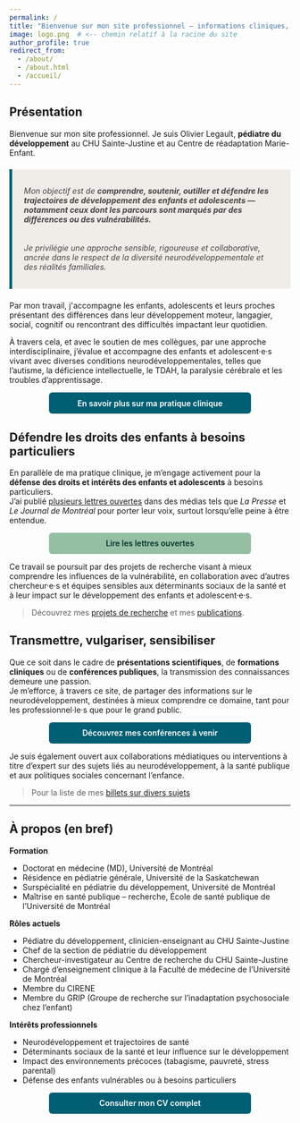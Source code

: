 ```yaml
---
permalink: /
title: "Bienvenue sur mon site professionnel — informations cliniques, profils et ressources"
image: logo.png  # <-- chemin relatif à la racine du site
author_profile: true
redirect_from: 
  - /about/
  - /about.html
  - /accueil/
---
```


<style>
  .btn {
    display: inline-block;
    padding: 0.75em 1.5em;
    border-radius: 6px;
    font-weight: 600;
    text-decoration: none;
    transition: background-color 0.3s, color 0.3s;
    font-family: inherit;
  }
  .btn-primary {
    background-color: #005f73;
    color: #fff;
  }
  .btn-primary:hover {
    background-color: #003d4a;
    color: #fff;
  }
  .btn-secondary {
    background-color: #94bfa3;
    color: #00332b;
  }
  .btn-secondary:hover {
    background-color: #78967d;
    color: #fff;
  }

  .btn-full {
  display: block;
  width: 100%;
  max-width: 320px;
  margin: 1em auto;
  text-align: center;
  }

  @media (max-width: 500px) {
  .btn-full {
    max-width: 90%;
  }
}
</style>

## Présentation

Bienvenue sur mon site professionnel. Je suis Olivier Legault, **pédiatre du développement** au CHU Sainte-Justine et au Centre de réadaptation Marie-Enfant.

<div style="background-color: #f0ede9; padding: 1.2em 1.5em; margin: 1.5em 0; border-left: 5px solid #005f73; font-style: italic; color: #444444; max-width: 720px;">
  
Mon objectif est de <strong>comprendre, soutenir, outiller et défendre les trajectoires de développement des enfants et adolescents — notamment ceux dont les parcours sont marqués par des différences ou des vulnérabilités.</strong>  
<br>  
Je privilégie une approche sensible, rigoureuse et collaborative, ancrée dans le respect de la diversité neurodéveloppementale et des réalités familiales.
  
</div>

Par mon travail, j'accompagne les enfants, adolescents et leurs proches présentant des différences dans leur développement moteur, langagier, social, cognitif ou rencontrant des difficultés impactant leur quotidien.

À travers cela, et avec le soutien de mes collègues, par une approche interdisciplinaire, j’évalue et accompagne des enfants et adolescent·e·s vivant avec diverses conditions neurodéveloppementales, telles que l’autisme, la déficience intellectuelle, le TDAH, la paralysie cérébrale et les troubles d’apprentissage.

<a href="pratique-clinique" class="btn btn-primary btn-full">
  En savoir plus sur ma pratique clinique
</a>



## Défendre les droits des enfants à besoins particuliers

En parallèle de ma pratique clinique, je m’engage activement pour la **défense des droits et intérêts des enfants et adolescents** à besoins particuliers.  
J’ai publié [plusieurs lettres ouvertes](./lettres_ouvertes/) dans des médias tels que *La Presse* et *Le Journal de Montréal* pour porter leur voix, surtout lorsqu’elle peine à être entendue.

<a href="engagement-public" class="btn btn-secondary btn-full">
  Lire les lettres ouvertes
</a>

Ce travail se poursuit par des projets de recherche visant à mieux comprendre les influences de la vulnérabilité, en collaboration avec d’autres chercheur·e·s et équipes sensibles aux déterminants sociaux de la santé et à leur impact sur le développement des enfants et adolescent·e·s.

> Découvrez mes [projets de recherche](./recherche/) et mes [publications](./publications/).

## Transmettre, vulgariser, sensibiliser

Que ce soit dans le cadre de **présentations scientifiques**, de **formations cliniques** ou de **conférences publiques**, la transmission des connaissances demeure une passion.  
Je m’efforce, à travers ce site, de partager des informations sur le neurodéveloppement, destinées à mieux comprendre ce domaine, tant pour les professionnel·le·s que pour le grand public.

<a href="teaching" class="btn btn-primary btn-full">
  Découvrez mes conférences à venir
</a>

Je suis également ouvert aux collaborations médiatiques ou interventions à titre d’expert sur des sujets liés au neurodéveloppement, à la santé publique et aux politiques sociales concernant l’enfance.

> Pour la liste de mes [billets sur divers sujets](./year-archive/)

---

## À propos (en bref)

**Formation**  
- Doctorat en médecine (MD), Université de Montréal  
- Résidence en pédiatrie générale, Université de la Saskatchewan  
- Surspécialité en pédiatrie du développement, Université de Montréal  
- Maîtrise en santé publique – recherche, École de santé publique de l’Université de Montréal

**Rôles actuels**  
- Pédiatre du développement, clinicien-enseignant au CHU Sainte-Justine  
- Chef de la section de pédiatrie du développement  
- Chercheur-investigateur au Centre de recherche du CHU Sainte-Justine  
- Chargé d’enseignement clinique à la Faculté de médecine de l’Université de Montréal  
- Membre du CIRENE  
- Membre du GRIP (Groupe de recherche sur l’inadaptation psychosociale chez l’enfant)

**Intérêts professionnels**  
- Neurodéveloppement et trajectoires de santé  
- Déterminants sociaux de la santé et leur influence sur le développement  
- Impact des environnements précoces (tabagisme, pauvreté, stress parental)  
- Défense des enfants vulnérables ou à besoins particuliers

<a href="cv" class="btn btn-primary btn-full">
  Consulter mon CV complet
</a>